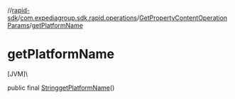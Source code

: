 //[rapid-sdk](../../../index.md)/[com.expediagroup.sdk.rapid.operations](../index.md)/[GetPropertyContentOperationParams](index.md)/[getPlatformName](get-platform-name.md)

# getPlatformName

[JVM]\

public final [String](https://docs.oracle.com/javase/8/docs/api/java/lang/String.html)[getPlatformName](get-platform-name.md)()
